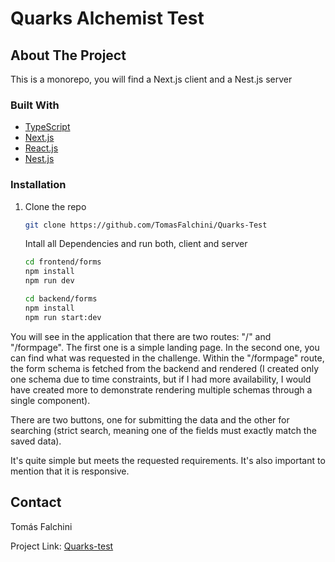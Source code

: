 # Quarks Alchemist Test

<!-- ABOUT THE PROJECT -->

## About The Project

This is a monorepo, you will find a Next.js client and a Nest.js server

### Built With

- [TypeScript](https://www.typescriptlang.org/)
- [Next.js](https://nextjs.org/)
- [React.js](https://reactjs.org/)
- [Nest.js](https://nestjs.com/)

### Installation

1. Clone the repo

   ```sh
   git clone https://github.com/TomasFalchini/Quarks-Test
   ```

   Intall all Dependencies and run both, client and server

   ```sh
   cd frontend/forms
   npm install
   npm run dev

   cd backend/forms
   npm install
   npm run start:dev
   ```

You will see in the application that there are two routes: "/" and "/formpage". The first one is a simple landing page. In the second one, you can find what was requested in the challenge. Within the "/formpage" route, the form schema is fetched from the backend and rendered (I created only one schema due to time constraints, but if I had more availability, I would have created more to demonstrate rendering multiple schemas through a single component).

There are two buttons, one for submitting the data and the other for searching (strict search, meaning one of the fields must exactly match the saved data).

It's quite simple but meets the requested requirements. It's also important to mention that it is responsive.

<!-- CONTACT -->

## Contact

Tomás Falchini

Project Link: [Quarks-test](https://github.com/TomasFalchini/Quarks-Test)
